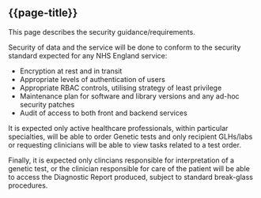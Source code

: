 ## {{page-title}}

This page describes the security guidance/requirements. 

Security of data and the service will be done to conform to the security standard expected for any NHS England service:
- Encryption at rest and in transit
- Appropriate levels of authentication of users
- Appropriate RBAC controls, utilising strategy of least privilege
- Maintenance plan for software and library versions and any ad-hoc security patches
- Audit of access to both front and backend services

It is expected only active healthcare professionals, within particular specialties, will be able to order Genetic tests and only recipient GLHs/labs or requesting clinicians will be able to view tasks related to a test order. 

Finally, it is expected only clincians responsible for interpretation of a genetic test, or the clinician responsible for care of the patient will be able to access the Diagnostic Report produced, subject to standard break-glass procedures.

